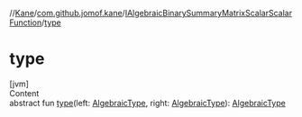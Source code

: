 //[Kane](../../index.md)/[com.github.jomof.kane](../index.md)/[IAlgebraicBinarySummaryMatrixScalarScalarFunction](index.md)/[type](type.md)



# type  
[jvm]  
Content  
abstract fun [type](type.md)(left: [AlgebraicType](../../com.github.jomof.kane.impl.types/-algebraic-type/index.md), right: [AlgebraicType](../../com.github.jomof.kane.impl.types/-algebraic-type/index.md)): [AlgebraicType](../../com.github.jomof.kane.impl.types/-algebraic-type/index.md)  



